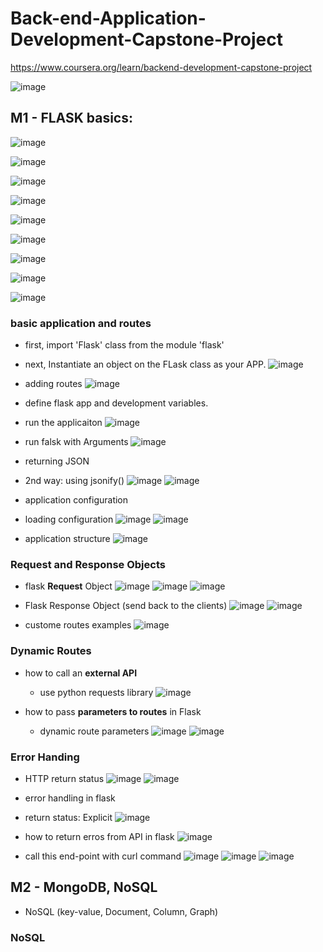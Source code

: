  # Back-end-Application-Development-Capstone-Project
https://www.coursera.org/learn/backend-development-capstone-project

![image](https://github.com/user-attachments/assets/8bf02361-31a6-4099-af3f-4d7116ce364d)



## M1 - FLASK basics:

![image](https://github.com/user-attachments/assets/99eea4ce-9129-47ff-817f-56ac9352c3de)

![image](https://github.com/user-attachments/assets/f99e5f98-d6a7-4083-9f6b-cbf26c550013)

![image](https://github.com/user-attachments/assets/2ccc039d-f059-4569-ada2-a72aa18da466)

![image](https://github.com/user-attachments/assets/740b1d95-c18c-4cf1-acce-b2b2642fc972)

![image](https://github.com/user-attachments/assets/a84534d2-3cb7-4e7f-aef7-0912b5ba3f96)

![image](https://github.com/user-attachments/assets/ff354d68-67fb-4338-bc37-334d695be60e)

![image](https://github.com/user-attachments/assets/53f6f92e-cb57-4e51-9cf8-bcfd396b7aad)

![image](https://github.com/user-attachments/assets/af5017f9-00d7-4fec-bdfc-c4d841e66f1d)

![image](https://github.com/user-attachments/assets/43f968fc-4312-40d4-8043-7254cc6d4d33)

### basic application and routes

- first, import 'Flask' class from the module 'flask'
- next, Instantiate an object on the FLask class as your APP.
  ![image](https://github.com/user-attachments/assets/9487a8a7-6b39-4594-b90f-458cbc9c1b34)

- adding routes
  ![image](https://github.com/user-attachments/assets/a025a9de-6a6c-4d0e-afbc-8fbd575187bb)

- define flask app and development variables.
- run the applicaiton
  ![image](https://github.com/user-attachments/assets/78406dbe-9bda-40c5-b807-0600ffaa82b4)

- run falsk with Arguments
  ![image](https://github.com/user-attachments/assets/8f8dd633-7d26-4e53-9f4b-7e9018896c51)

- returning JSON
- 2nd way: using jsonify()
  ![image](https://github.com/user-attachments/assets/e2a8682f-a24d-4a9d-8a15-c1283c704bed)
  ![image](https://github.com/user-attachments/assets/38ae3e7c-1583-44ae-9e94-18940eba3208)

- application configuration
- loading configuration
  ![image](https://github.com/user-attachments/assets/90324da5-748c-4e2d-b703-fd52aad9450a)
  ![image](https://github.com/user-attachments/assets/d3ae1e6a-f9e7-4563-acb4-66eab14a8d6a)

- application structure
  ![image](https://github.com/user-attachments/assets/906e0647-0265-496f-a0ca-e3da45e2eaef)

### Request and Response Objects
- flask **Request** Object
  ![image](https://github.com/user-attachments/assets/a8af52db-91a6-4051-a259-e7c4030029db)
  ![image](https://github.com/user-attachments/assets/a359e0d2-9f90-43b5-8569-97f0d614a101)
  ![image](https://github.com/user-attachments/assets/e75e68ae-0e01-4dd8-8a09-1dac1c9a4f74)

- Flask Response Object (send back to the clients)
  ![image](https://github.com/user-attachments/assets/0de6c648-18dd-45ba-959d-2300a1068aa3)
  ![image](https://github.com/user-attachments/assets/f70bcecd-06cc-4657-b56d-9a86f9bcd143)

- custome routes examples
  ![image](https://github.com/user-attachments/assets/ef095101-0cac-4653-a95d-70571878db82)


### Dynamic Routes
- how to call an **external API**
  - use python requests library
  ![image](https://github.com/user-attachments/assets/0a92c4cc-16cd-4526-9c99-044f9121d3ab)

- how to pass **parameters to routes** in Flask
  - dynamic route parameters
    ![image](https://github.com/user-attachments/assets/03d6fc84-168c-47ff-82c1-d2484a33519c)
    ![image](https://github.com/user-attachments/assets/9d91c37a-2a15-4289-9c8a-5242138a7a08)

### Error Handing
- HTTP return status
  ![image](https://github.com/user-attachments/assets/41fd8cd7-32de-4755-af08-c82782e44d86)
  ![image](https://github.com/user-attachments/assets/5cbbdd3e-e6e9-46a2-b88e-2a8284368ff4)

- error handling in flask
 - return status: Explicit
    ![image](https://github.com/user-attachments/assets/aac48bad-e185-4d97-bc45-9573b7896769)
   
- how to return erros from API in flask
![image](https://github.com/user-attachments/assets/be76020c-b21b-4f8a-9518-534f0f657703)
 - call this end-point with curl command
   ![image](https://github.com/user-attachments/assets/2c49abe4-6f23-4baa-9c18-f567d9a63f13)
   ![image](https://github.com/user-attachments/assets/5354517b-944b-4dcc-927c-ca99e6d5eb16)
   ![image](https://github.com/user-attachments/assets/8274aba9-01d6-4447-9b49-153841c88bc2)


## M2 - MongoDB, NoSQL
- NoSQL (key-value, Document, Column, Graph)

### NoSQL


